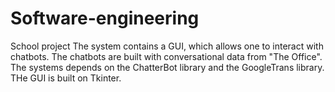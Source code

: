 # Software-engineering
School project
The system contains a GUI, which allows one to interact with chatbots. The chatbots are built with conversational data from "The Office".
The systems depends on the ChatterBot library and the GoogleTrans library. THe GUI is built on Tkinter. 
